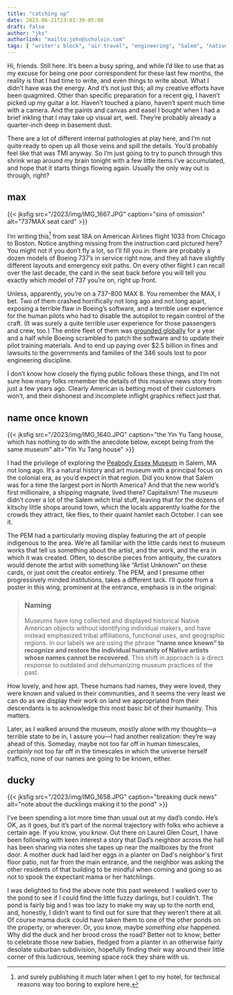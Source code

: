 ```yaml
---
title: "catching up"
date: 2023-06-21T23:01:39-05:00
draft: false
author: "jks"
authorlink: "mailto:john@scholvin.com"
tags: [ "writer's block", "air travel", "engineering", "Salem", "native art", "ducks"  ]
---
```


Hi, friends. Still here. It’s been a busy spring, and while I’d like to use that as my excuse for being one poor correspondent for these last few months, the reality is that I had time to write, and even things to write about. What I didn’t have was the energy. And it’s not just this; all my creative efforts have been quagmired. Other than specific preparation for a recent gig, I haven’t picked up my guitar a lot. Haven’t touched a piano, haven’t spent much time with a camera. And the paints and canvas and easel I bought when I had a brief inkling that I may take up visual art, well. They’re probably already a quarter-inch deep in basement dust. 

There are a lot of different internal pathologies at play here, and I’m not quite ready to open up all those veins and spill the details. You’d probably feel like that was TMI anyway. So I’m just going to try to punch through this shrink wrap around my brain tonight with a few little items I’ve accumulated, and hope that it starts things flowing again. Usually the only way out is through, right?

## max

{{< jksfig src="/2023/img/IMG_1667.JPG" caption="sins of omission" alt="737MAX seat card" >}}

I’m writing this[^1] from seat 18A on American Airlines flight 1033 from Chicago to Boston. Notice anything missing from the instruction card pictured here? You might not if you don’t fly a lot, so I’ll fill you in: there are probably a dozen models of Boeing 737’s in service right now, and they all have slightly different layouts and emergency exit paths. On every other flight I can recall over the last decade, the card in the seat back before you will tell you exactly which model of 737 you’re on, right up front.

Unless, apparently, you’re on a 737-800 MAX 8. You remember the MAX, I bet. Two of them crashed horrifically not long ago and not long apart, exposing a terrible flaw in Boeing’s software, and a terrible user experience for the human pilots who had to disable the autopilot to regain control of the craft. (It was surely a quite terrible user experience for those passengers and crew, too.) The entire fleet of them was [grounded globally](https://en.wikipedia.org/wiki/Boeing_737_MAX_groundings) for a year and a half while Boeing scrambled to patch the software and to update their pilot training materials. And to end up paying over $2.5 billion in fines and lawsuits to the governments and families of the 346 souls lost to poor engineering discipline.

I don’t know how closely the flying public follows these things, and I’m not sure how many folks remember the details of this massive news story from just a few years ago. Clearly American is betting most of their customers won’t, and their dishonest and incomplete inflight graphics reflect just that.

## name once known

{{< jksfig src="/2023/img/IMG_1640.JPG" caption="the Yin Yu Tang house, which has nothing to do with the anecdote below, except being from the same museum" alt="Yin Yu Tang house" >}}

I had the privilege of exploring the [Peabody Essex Museum](https://www.pem.org) in Salem, MA not long ago. It’s a natural history and art museum with a principal focus on the colonial era, as you’d expect in that region. Did you know that Salem was for a time the largest port in North America? And that the new world’s first millionaire, a shipping magnate, lived there? Capitalism! The museum didn’t cover a lot of the Salem witch trial stuff, leaving that for the dozens of kitschy little shops around town, which the locals apparently loathe for the crowds they attract, like flies, to their quaint hamlet each October. I can see it.

The PEM had a particularly moving display featuring the art of people indigenous to the area. We’re all familiar with the little cards next to museum works that tell us something about the artist, and the work, and the era in which it was created. Often, to describe pieces from antiquity, the curators would denote the artist with something like “Artist Unknown” on these cards, or just omit the creator entirely. The PEM, and I presume other progressively minded institutions, takes a different tack. I’ll quote from a poster in this wing, prominent at the entrance, emphasis is in the original:

> ### Naming
>
> Museums have long collected and displayed historical Native American objects without identifying individual makers, and have instead emphasized tribal affiliations, functional uses, and geographic regions. In our labels we are using the phrase **“name once known” to recognize and restore the individual humanity of Native artists whose names cannot be recovered.** This shift in approach is a direct response to outdated and dehumanizing museum practices of the past.

How lovely, and how apt. These humans had names, they were loved, they were known and valued in their communities, and it seems the very least we can do as we display their work on land we appropriated from their descendants is to acknowledge this most basic bit of their humanity. This matters.

Later, as I walked around the museum, mostly alone with my thoughts—a terrible state to be in, I assure you—I had another realization: they’re way ahead of this. Someday, maybe not too far off in human timescales, *certainly* not too far off in the timescales in which the universe herself traffics, none of our names are going to be known, either.

## ducky

{{< jksfig src="/2023/img/IMG_1658.JPG" caption="breaking duck news" alt="note about the ducklings making it to the pond" >}}

I’ve been spending a lot more time than usual out at my dad’s condo. He’s OK, as it goes, but it’s part of the normal trajectory with folks who achieve a certain age. If you know, you know. Out there on Laurel Glen Court, I have been following with keen interest a story that Dad’s neighbor across the hall has been sharing via notes she tapes up near the mailboxes by the front door. A mother duck had laid her eggs in a planter on Dad's neighbor's first floor patio, not far from the main entrance, and the neighbor was asking the other residents of that building to be mindful when coming and going so as not to spook the expectant mama or her hatchlings.

I was delighted to find the above note this past weekend. I walked over to the pond to see if I could find the little fuzzy darlings, but I couldn’t. The pond is fairly big and I was too lazy to make my way up to the north end, and, honestly, I didn’t want to find out for sure that they weren’t there at all. Of course mama duck could have taken them to one of the other ponds on the property, or wherever. Or, you know, maybe *something else* happened. Why did the duck and her brood cross the road? Better not to know; better to celebrate those new babies, fledged from a planter in an otherwise fairly desolate suburban subdivision, hopefully finding their way around their little corner of this ludicrous, teeming space rock they share with us.

[^1]: and surely publishing it much later when I get to my hotel, for technical reasons way too boring to explore here.

